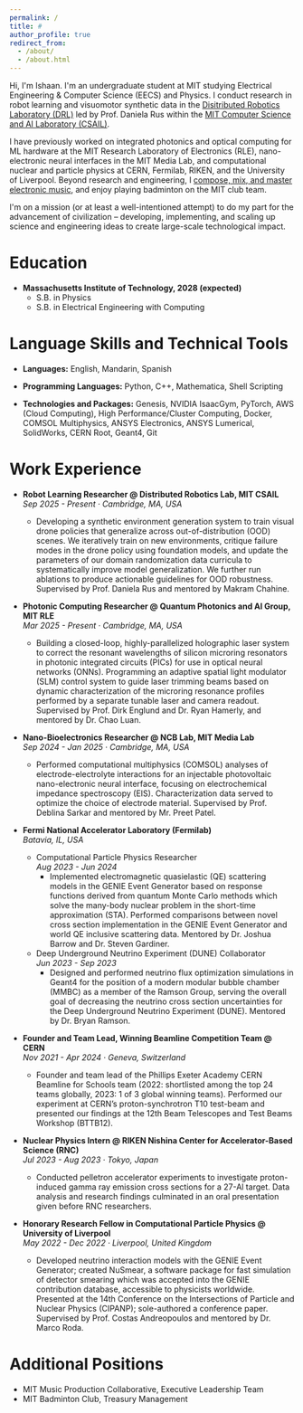 ```yaml
---
permalink: /
title: #
author_profile: true
redirect_from: 
  - /about/
  - /about.html
---
```


Hi, I'm Ishaan. I'm an undergraduate student at MIT studying Electrical Engineering & Computer Science (EECS) and Physics. I conduct research in robot learning and visuomotor synthetic data in the [Disitributed Robotics Laboratory (DRL)](https://www.csail.mit.edu/research/distributed-robotics-laboratory) led by Prof. Daniela Rus within the [MIT Computer Science and AI Laboratory (CSAIL)](https://www.csail.mit.edu/).

I have previously worked on integrated photonics and optical computing for ML hardware at the MIT Research Laboratory of Electronics (RLE), nano-electronic neural interfaces in the MIT Media Lab, and computational nuclear and particle physics at CERN, Fermilab, RIKEN, and the University of Liverpool. Beyond research and engineering, I [compose, mix, and master electronic music](https://www.youtube.com/@eleronmusic), and enjoy playing badminton on the MIT club team.

I'm on a mission (or at least a well-intentioned attempt) to do my part for the advancement of civilization – developing, implementing, and scaling up science and engineering ideas to create large-scale technological impact.


Education
======
* **Massachusetts Institute of Technology, 2028 (expected)**
  * S.B. in Physics
  * S.B. in Electrical Engineering with Computing

Language Skills and Technical Tools
======
* **Languages:** English, Mandarin, Spanish

* **Programming Languages:** Python, C++, Mathematica, Shell Scripting

* **Technologies and Packages:** Genesis, NVIDIA IsaacGym, PyTorch, AWS (Cloud Computing), High Performance/Cluster Computing, Docker, COMSOL Multiphysics, ANSYS Electronics, ANSYS Lumerical, SolidWorks, CERN Root, Geant4, Git


Work Experience
======

* **Robot Learning Researcher @ Distributed Robotics Lab, MIT CSAIL**  
  *Sep 2025 - Present &middot; Cambridge, MA, USA*
  * Developing a synthetic environment generation system to train visual drone policies that generalize across out-of-distribution (OOD) scenes. We iteratively train on new environments, critique failure modes in the drone policy using foundation models, and update the parameters of our domain randomization data curricula to systematically improve model generalization. We further run ablations to produce actionable guidelines for OOD robustness. Supervised by Prof. Daniela Rus and mentored by Makram Chahine.


* **Photonic Computing Researcher @ Quantum Photonics and AI Group, MIT RLE**  
  *Mar 2025 - Present &middot; Cambridge, MA, USA*
  * Building a closed-loop, highly-parallelized holographic laser system to correct the resonant wavelengths of silicon microring resonators in photonic integrated circuits (PICs) for use in optical neural networks (ONNs). Programming an adaptive spatial light modulator (SLM) control system to guide laser trimming beams based on dynamic characterization of the microring resonance profiles performed by a separate tunable laser and camera readout. Supervised by Prof. Dirk Englund and Dr. Ryan Hamerly, and mentored by Dr. Chao Luan.


* **Nano-Bioelectronics Researcher @ NCB Lab, MIT Media Lab**  
  *Sep 2024 - Jan 2025 &middot; Cambridge, MA, USA*
  * Performed computational multiphysics (COMSOL) analyses of electrode-electrolyte interactions for an injectable photovoltaic nano-electronic neural interface, focusing on electrochemical impedance spectroscopy (EIS). Characterization data served to optimize the choice of electrode material. Supervised by Prof. Deblina Sarkar and mentored by Mr. Preet Patel.

* **Fermi National Accelerator Laboratory (Fermilab)**  
  *Batavia, IL, USA*
    * Computational Particle Physics Researcher  
      *Aug 2023 - Jun 2024*  
      * Implemented electromagnetic quasielastic (QE) scattering models in the GENIE Event Generator based on response functions derived from quantum Monte Carlo methods which solve the many-body nuclear problem in the short-time approximation (STA). Performed comparisons between novel cross section implementation in the GENIE Event Generator and world QE inclusive scattering data. Mentored by Dr. Joshua Barrow and Dr. Steven Gardiner.
    * Deep Underground Neutrino Experiment (DUNE) Collaborator  
      *Jun 2023 - Sep 2023*  
      * Designed and performed neutrino flux optimization simulations in Geant4 for the position of a modern modular bubble chamber (MMBC) as a member of the Ramson Group, serving the overall goal of decreasing the neutrino cross section uncertainties for the Deep Underground Neutrino Experiment (DUNE). Mentored by Dr. Bryan Ramson.

* **Founder and Team Lead, Winning Beamline Competition Team @ CERN**  
  *Nov 2021 - Apr 2024 &middot; Geneva, Switzerland*
  * Founder and team lead of the Phillips Exeter Academy CERN Beamline for Schools team (2022: shortlisted among the top 24 teams globally, 2023: 1 of 3 global winning teams). Performed our experiment at CERN’s proton-synchrotron T10 test-beam and presented our findings at the 12th Beam Telescopes and Test Beams Workshop (BTTB12).

* **Nuclear Physics Intern @ RIKEN Nishina Center for Accelerator-Based Science (RNC)**  
  *Jul 2023 - Aug 2023 &middot; Tokyo, Japan*
  * Conducted pelletron accelerator experiments to investigate proton-induced gamma ray emission cross sections for a 27-Al target. Data analysis and research findings culminated in an oral presentation given before RNC researchers.

* **Honorary Research Fellow in Computational Particle Physics @ University of Liverpool**  
  *May 2022 - Dec 2022 &middot; Liverpool, United Kingdom*
  * Developed neutrino interaction models with the GENIE Event Generator; created NuSmear, a software package for fast simulation of detector smearing which was accepted into the GENIE contribution database, accessible to physicists worldwide. Presented at the 14th Conference on the Intersections of Particle and Nuclear Physics (CIPANP); sole-authored a conference paper. Supervised by Prof. Costas Andreopoulos and mentored by Dr. Marco Roda.

  

Additional Positions
======
* MIT Music Production Collaborative, Executive Leadership Team
* MIT Badminton Club, Treasury Management